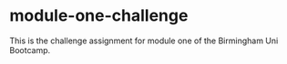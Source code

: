 # module-one-challenge
This is the challenge assignment for module one of the Birmingham Uni Bootcamp.
